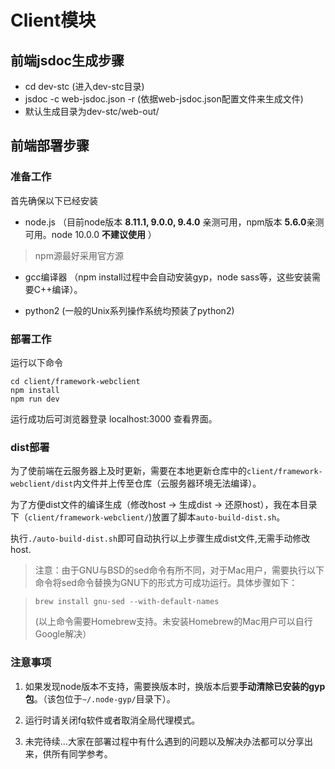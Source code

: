# Client模块

## 前端jsdoc生成步骤
 - cd dev-stc  (进入dev-stc目录)
 - jsdoc -c web-jsdoc.json -r (依据web-jsdoc.json配置文件来生成文件)
 - 默认生成目录为dev-stc/web-out/

## 前端部署步骤
### 准备工作
首先确保以下已经安装

* node.js （目前node版本 **8.11.1, 9.0.0, 9.4.0** 亲测可用，npm版本 **5.6.0**亲测可用。node 10.0.0 **不建议使用** ）
> npm源最好采用官方源

* gcc编译器 （npm install过程中会自动安装gyp，node sass等，这些安装需要C++编译）。

* python2 (一般的Unix系列操作系统均预装了python2)

### 部署工作
运行以下命令

```
cd client/framework-webclient
npm install
npm run dev
```

运行成功后可浏览器登录 localhost:3000 查看界面。

### dist部署
为了使前端在云服务器上及时更新，需要在本地更新仓库中的`client/framework-webclient/dist`内文件并上传至仓库（云服务器环境无法编译）。

为了方便dist文件的编译生成（修改host -> 生成dist -> 还原host），我在本目录下（`client/framework-webclient/`)放置了脚本`auto-build-dist.sh`。

执行`./auto-build-dist.sh`即可自动执行以上步骤生成dist文件,无需手动修改host.

> 注意：由于GNU与BSD的sed命令有所不同，对于Mac用户，需要执行以下命令将sed命令替换为GNU下的形式方可成功运行。具体步骤如下：

> ```
> brew install gnu-sed --with-default-names
> ```
> (以上命令需要Homebrew支持。未安装Homebrew的Mac用户可以自行Google解决）

### 注意事项

1. 如果发现node版本不支持，需要换版本时，换版本后要**手动清除已安装的gyp包**。（该包位于`~/.node-gyp/`目录下）。

2. 运行时请关闭fq软件或者取消全局代理模式。

2. 未完待续...大家在部署过程中有什么遇到的问题以及解决办法都可以分享出来，供所有同学参考。

